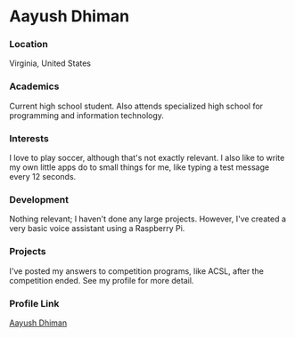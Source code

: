 # Aayush Dhiman
### Location

Virginia, United States

### Academics

Current high school student. Also attends specialized high school for programming and information technology.

### Interests

I love to play soccer, although that's not exactly relevant. I also like to write my own little apps do to small things for me, like typing a test message every 12 seconds.

### Development

Nothing relevant; I haven't done any large projects. However, I've created a very basic voice assistant using a Raspberry Pi.

### Projects

I've posted my answers to competition programs, like ACSL, after the competition ended. See my profile for more detail.

### Profile Link

[Aayush Dhiman](https://www.github.com/aayushdhiman)
